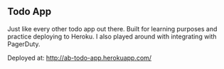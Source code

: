 ## Todo App

Just like every other todo app out there. Built for learning purposes and practice deploying to Heroku. I also played around with integrating with PagerDuty. 

Deployed at: http://ab-todo-app.herokuapp.com/